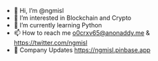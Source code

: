 - 👋 Hi, I’m @ngmisl
- 👀 I’m interested in Blockchain and Crypto
- 🌱 I’m currently learning Python
- 📫 How to reach me o0crxv65@anonaddy.me & https://twitter.com/ngmisl
- 🧵 Company Updates https://ngmisl.pinbase.app

<!---
ngmisl/ngmisl is a ✨ special ✨ repository because its `README.md` (this file) appears on your GitHub profile.
You can click the Preview link to take a look at your changes.
--->
